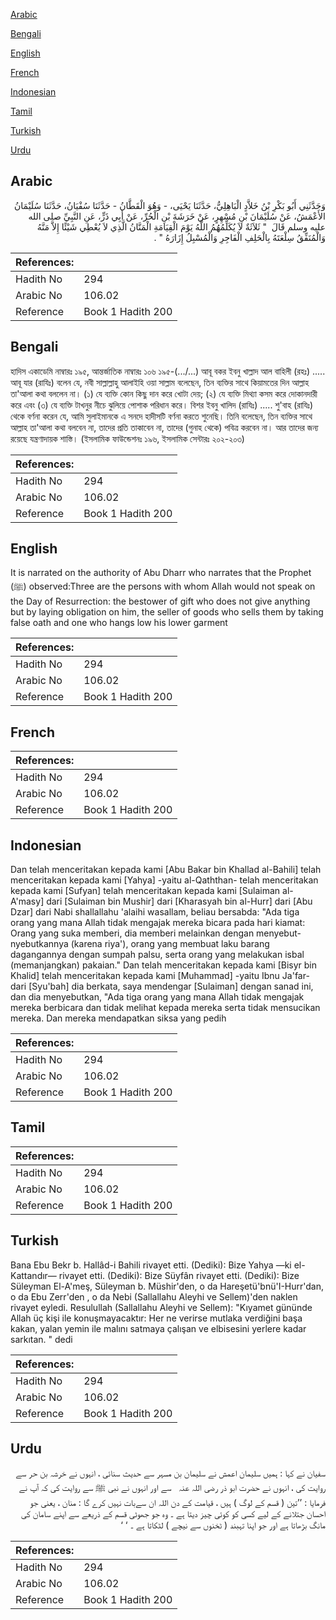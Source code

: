 [Arabic](#arabic)

[Bengali](#bengali)

[English](#english)

[French](#french)

[Indonesian](#indonesian)

[Tamil](#tamil)

[Turkish](#turkish)

[Urdu](#urdu)

## Arabic


<div dir="rtl" lang="ar" style={{fontSize:'larger',backgroundColor:'#f8f9fa',padding:20}}>
وَحَدَّثَنِي أَبُو بَكْرِ بْنُ خَلاَّدٍ الْبَاهِلِيُّ، حَدَّثَنَا يَحْيَى، - وَهُوَ الْقَطَّانُ - حَدَّثَنَا سُفْيَانُ، حَدَّثَنَا سُلَيْمَانُ الأَعْمَشُ، عَنْ سُلَيْمَانَ بْنِ مُسْهِرٍ، عَنْ خَرَشَةَ بْنِ الْحُرِّ، عَنْ أَبِي ذَرٍّ، عَنِ النَّبِيِّ صلى الله عليه وسلم قَالَ ‏ "‏ ثَلاَثَةٌ لاَ يُكَلِّمُهُمُ اللَّهُ يَوْمَ الْقِيَامَةِ الْمَنَّانُ الَّذِي لاَ يُعْطِي شَيْئًا إِلاَّ مَنَّهُ وَالْمُنَفِّقُ سِلْعَتَهُ بِالْحَلِفِ الْفَاجِرِ وَالْمُسْبِلُ إِزَارَهُ ‏"‏ ‏.‏
</div>
<div style={{backgroundColor:'#f8f9fa',padding:20, marginBottom: 10}}><table> <thead> <tr> <th>References:</th> <th></th> </tr> </thead> <tbody><tr><td>Hadith No</td><td>294</td></tr><tr><td>Arabic No</td><td>106.02</td></tr><tr><td>Reference</td><td>Book 1 Hadith 200</td></tr></tbody></table></div>

## Bengali


<div dir="ltr" lang="bn" style={{fontSize:'larger',backgroundColor:'#f8f9fa',padding:20}}>
হাদিস একাডেমি নাম্বারঃ ১৯৫, আন্তর্জাতিক নাম্বারঃ ১০৬ ১৯৫-(.../...) আবূ বকর ইবনু খাল্লাদ আল বাহিলী (রহঃ) ..... আবূ যার (রাযিঃ) বলেন যে, নবী সাল্লাল্লাহু আলাইহি ওয়া সাল্লাম বলেছেন, তিন ব্যক্তির সাথে কিয়ামতের দিন আল্লাহ তা'আলা কথা বললেন না। (১) যে ব্যক্তি কোন কিছু দান করে খোটা দেয়; (২) যে ব্যক্তি মিথ্যা কসম করে দোকানদারী করে এবং (৩) যে ব্যক্তি টাখনুর নীচে ঝুলিয়ে পোশাক পরিধান করে। বিশর ইবনু খালিদ (রাযিঃ) ..... শু'বাহ (রাযিঃ) থেকে বর্ণনা করেন যে, আমি সুলাইমানকে এ সনদে হাদীসটি বর্ণনা করতে শুনেছি। তিনি বলেছেন, তিন ব্যক্তির সাথে আল্লাহ তা'আলা কথা বলবেন না, তাদের প্রতি তাকাবেন না, তাদের (গুনাহ থেকে) পবিত্র করবেন না। আর তাদের জন্য রয়েছে যন্ত্রণাদায়ক শাস্তি। (ইসলামিক ফাউন্ডেশনঃ ১৯৬, ইসলামিক সেন্টারঃ ২০২-২০৩)
</div>
<div style={{backgroundColor:'#f8f9fa',padding:20, marginBottom: 10}}><table> <thead> <tr> <th>References:</th> <th></th> </tr> </thead> <tbody><tr><td>Hadith No</td><td>294</td></tr><tr><td>Arabic No</td><td>106.02</td></tr><tr><td>Reference</td><td>Book 1 Hadith 200</td></tr></tbody></table></div>

## English


<div dir="ltr" lang="en" style={{fontSize:'larger',backgroundColor:'#f8f9fa',padding:20}}>
It is narrated on the authority of Abu Dharr who narrates that the Prophet (ﷺ) observed:Three are the persons with whom Allah would not speak on the Day of Resurrection: the bestower of gift who does not give anything but by laying obligation on him, the seller of goods who sells them by taking false oath and one who hangs low his lower garment
</div>
<div style={{backgroundColor:'#f8f9fa',padding:20, marginBottom: 10}}><table> <thead> <tr> <th>References:</th> <th></th> </tr> </thead> <tbody><tr><td>Hadith No</td><td>294</td></tr><tr><td>Arabic No</td><td>106.02</td></tr><tr><td>Reference</td><td>Book 1 Hadith 200</td></tr></tbody></table></div>

## French


<div dir="ltr" lang="fr" style={{fontSize:'larger',backgroundColor:'#f8f9fa',padding:20}}>

</div>
<div style={{backgroundColor:'#f8f9fa',padding:20, marginBottom: 10}}><table> <thead> <tr> <th>References:</th> <th></th> </tr> </thead> <tbody><tr><td>Hadith No</td><td>294</td></tr><tr><td>Arabic No</td><td>106.02</td></tr><tr><td>Reference</td><td>Book 1 Hadith 200</td></tr></tbody></table></div>

## Indonesian


<div dir="ltr" lang="id" style={{fontSize:'larger',backgroundColor:'#f8f9fa',padding:20}}>
Dan telah menceritakan kepada kami [Abu Bakar bin Khallad al-Bahili] telah menceritakan kepada kami [Yahya] -yaitu al-Qaththan- telah menceritakan kepada kami [Sufyan] telah menceritakan kepada kami [Sulaiman al-A'masy] dari [Sulaiman bin Mushir] dari [Kharasyah bin al-Hurr] dari [Abu Dzar] dari Nabi shallallahu 'alaihi wasallam, beliau bersabda: "Ada tiga orang yang mana Allah tidak mengajak mereka bicara pada hari kiamat: Orang yang suka memberi, dia memberi melainkan dengan menyebut-nyebutkannya (karena riya'), orang yang membuat laku barang dagangannya dengan sumpah palsu, serta orang yang melakukan isbal (memanjangkan) pakaian." Dan telah menceritakan kepada kami [Bisyr bin Khalid] telah menceritakan kepada kami [Muhammad] -yaitu Ibnu Ja'far- dari [Syu'bah] dia berkata, saya mendengar [Sulaiman] dengan sanad ini, dan dia menyebutkan, "Ada tiga orang yang mana Allah tidak mengajak mereka berbicara dan tidak melihat kepada mereka serta tidak mensucikan mereka. Dan mereka mendapatkan siksa yang pedih
</div>
<div style={{backgroundColor:'#f8f9fa',padding:20, marginBottom: 10}}><table> <thead> <tr> <th>References:</th> <th></th> </tr> </thead> <tbody><tr><td>Hadith No</td><td>294</td></tr><tr><td>Arabic No</td><td>106.02</td></tr><tr><td>Reference</td><td>Book 1 Hadith 200</td></tr></tbody></table></div>

## Tamil


<div dir="ltr" lang="ta" style={{fontSize:'larger',backgroundColor:'#f8f9fa',padding:20}}>

</div>
<div style={{backgroundColor:'#f8f9fa',padding:20, marginBottom: 10}}><table> <thead> <tr> <th>References:</th> <th></th> </tr> </thead> <tbody><tr><td>Hadith No</td><td>294</td></tr><tr><td>Arabic No</td><td>106.02</td></tr><tr><td>Reference</td><td>Book 1 Hadith 200</td></tr></tbody></table></div>

## Turkish


<div dir="ltr" lang="tr" style={{fontSize:'larger',backgroundColor:'#f8f9fa',padding:20}}>
Bana Ebu Bekr b. Hallâd-i Bahili rivayet etti. (Dediki): Bize Yahya —ki el-Kattandır— rivayet etti. (Dediki): Bize Süyfân rivayet etti. (Dediki): Bize Süleyman El-A'meş, Süleyman b. Müshir'den, o da Hareşetü'bnü'I-Hurr'dan, o da Ebu Zerr'den , o da Nebi (Sallallahu Aleyhi ve Sellem)'den naklen rivayet eyledi. Resulullah (Sallallahu Aleyhi ve Sellem): "Kıyamet gününde Allah üç kişi ile konuşmayacaktır: Her ne verirse mutlaka verdiğini başa kakan, yalan yemin ile malını satmaya çalışan ve elbisesini yerlere kadar sarkıtan. " dedi
</div>
<div style={{backgroundColor:'#f8f9fa',padding:20, marginBottom: 10}}><table> <thead> <tr> <th>References:</th> <th></th> </tr> </thead> <tbody><tr><td>Hadith No</td><td>294</td></tr><tr><td>Arabic No</td><td>106.02</td></tr><tr><td>Reference</td><td>Book 1 Hadith 200</td></tr></tbody></table></div>

## Urdu


<div dir="rtl" lang="ur" style={{fontSize:'larger',backgroundColor:'#f8f9fa',padding:20}}>
سفیان نے کہا : ہمیں سلیمان اعمش نے سلیمان بن مسہر سے حدیث سنائی ، انہوں نے خرشہ بن حر سے روایت کی ، انہوں نے حضرت ابو ذر ‌رضی ‌اللہ ‌عنہ ‌ ‌ سے اور انہوں نے نبی ﷺ سے روایت کی کہ آپ نے فرمایا : ’’تین ( قسم کے لوگ ) ہیں ، قیامت کے دن اللہ ان سےبات نہیں کرے گا : منان ، یعنی جو احسان جتلانے کے لیے کسی کو کوئی چیز دیتا ہے ۔ وہ جو جھوٹی قسم کے ذریعے سے اپنے سامان کی مانگ بڑھاتا ہے اور جو اپنا تہبند ( ٹخنوں سے نیچے ) لٹکاتا ہے ۔ ‘ ‘
</div>
<div style={{backgroundColor:'#f8f9fa',padding:20, marginBottom: 10}}><table> <thead> <tr> <th>References:</th> <th></th> </tr> </thead> <tbody><tr><td>Hadith No</td><td>294</td></tr><tr><td>Arabic No</td><td>106.02</td></tr><tr><td>Reference</td><td>Book 1 Hadith 200</td></tr></tbody></table></div>